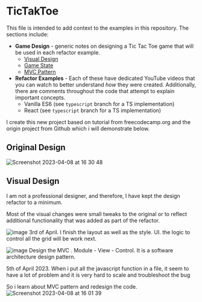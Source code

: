 # TicTakToe
This file is intended to add context to the examples in this repository. The sections include:

- **Game Design** - generic notes on designing a Tic Tac Toe game that will be used in each refactor example.
  - [Visual Design](#visual-design)
  - [Game State](#game-state-design)
  - [MVC Pattern](#mvc-pattern)
- **Refactor Examples** - Each of these have dedicated YouTube videos that you can watch to better understand _how_ they were created. Additionally, there are comments throughout the code that attempt to explain important concepts.
  - Vanilla ES6 (see `typescript` branch for a TS implementation)
  - React (see `typescript` branch for a TS implementation)

I create this new project based on tutorial from freecodecamp.org and the origin project from Github which i will demonstrate below.

## Original Design

![Screenshot 2023-04-08 at 16 30 48](https://user-images.githubusercontent.com/9263674/230723987-63f67380-b353-4fa8-bf78-8e3f4dcb778a.png)

## Visual Design

I am not a professional designer, and therefore, I have kept the design refactor to a minimum.

Most of the visual changes were small tweaks to the original or to reflect additional functionality that was added as part of the refactor.

![image](https://user-images.githubusercontent.com/9263674/230105602-9ddeb1f6-5839-4a31-9948-ba235af8ecb9.png)
 3rd of April. I finish the layout as well as the style. UI. the logic to control all the grid will be work next.

![image](https://user-images.githubusercontent.com/9263674/230115012-4da4a687-6f22-4665-9225-6ab20eb0b698.png)
Design the MVC . Module - View - Control. It is a software architecture design pattern.

5th of April 2023. When i put all the javascript function in a file, it seem to have a lot of problem and it is very hard to scale and troubleshoot the bug

So i learn about MVC pattern and redesign the code.
![Screenshot 2023-04-08 at 16 01 39](https://user-images.githubusercontent.com/9263674/230722581-c388672d-bdcc-4cfe-88f2-af7d19d90ae2.png)



